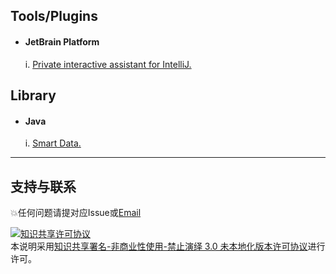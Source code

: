 ## Tools/Plugins

- #### JetBrain Platform
    i.  [Private interactive assistant for IntelliJ.](https://github.com/lauvinson/Private-interactive-assistant-for-IntelliJ)
    

## Library
- #### Java
    i. [Smart Data.](https://github.com/lauvinson/smart-data.git)

---
## 支持与联系
:boom:任何问题请提对应Issue或[Email](mailto:wincentlauvinson@gmail.com)

<a rel="license" href="http://creativecommons.org/licenses/by-nc-nd/3.0/"><img alt="知识共享许可协议" style="border-width:0" src="https://i.creativecommons.org/l/by-nc-nd/3.0/88x31.png" /></a><br />本说明采用<a rel="license" href="http://creativecommons.org/licenses/by-nc-nd/3.0/">知识共享署名-非商业性使用-禁止演绎 3.0 未本地化版本许可协议</a>进行许可。
